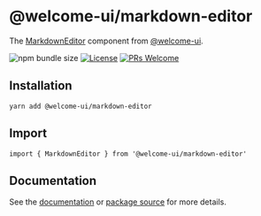 # @welcome-ui/markdown-editor

The [MarkdownEditor](https://welcome-ui.com/fields/markdown-editor) component from [@welcome-ui](https://welcome-ui.com).

![npm bundle size](https://img.shields.io/bundlephobia/minzip/@welcome-ui/markdown-editor) [![License](https://img.shields.io/npm/l/welcome-ui.svg)](https://github.com/WTTJ/welcome-ui/blob/master/LICENSE) [![PRs Welcome](https://img.shields.io/badge/PRs-welcome-mediumspringgreen.svg)](ttps://github.com/WTTJ/welcome-ui/blob/master/CONTRIBUTING.md)

## Installation

    yarn add @welcome-ui/markdown-editor

## Import

    import { MarkdownEditor } from '@welcome-ui/markdown-editor'

## Documentation

See the [documentation](https://welcome-ui.com/fields/markdown-editor) or [package source](https://github.com/WTTJ/welcome-ui/tree/master/packages/MarkdownEditor) for more details.
